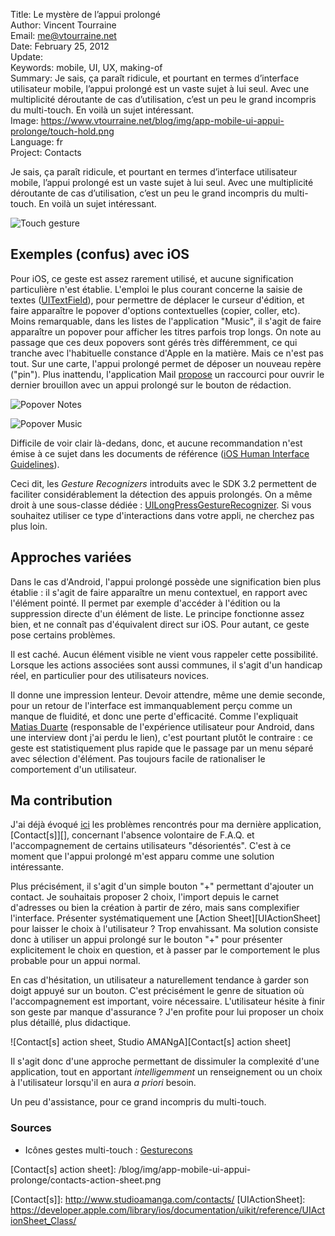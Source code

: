 Title:    Le mystère de l’appui prolongé  
Author:   Vincent Tourraine  
Email:    me@vtourraine.net  
Date:     February 25, 2012  
Update:   
Keywords: mobile, UI, UX, making-of  
Summary:  Je sais, ça paraît ridicule, et pourtant en termes d’interface utilisateur mobile, l’appui prolongé est un vaste sujet à lui seul. Avec une multiplicité déroutante de cas d’utilisation, c’est un peu le grand incompris du multi-touch. En voilà un sujet intéressant.  
Image:    https://www.vtourraine.net/blog/img/app-mobile-ui-appui-prolonge/touch-hold.png  
Language: fr  
Project:  Contacts  

Je sais, ça paraît ridicule, et pourtant en termes d’interface utilisateur mobile, l’appui prolongé est un vaste sujet à lui seul. Avec une multiplicité déroutante de cas d’utilisation, c’est un peu le grand incompris du multi-touch. En voilà un sujet intéressant.

![Touch gesture][Touch gesture]


## Exemples (confus) avec iOS

Pour iOS, ce geste est assez rarement utilisé, et aucune signification particulière n'est établie. L'emploi le plus courant concerne la saisie de textes ([UITextField][]), pour permettre de déplacer le curseur d'édition, et faire apparaître le popover d'options contextuelles (copier, coller, etc). Moins remarquable, dans les listes de l'application "Music", il s'agit de faire apparaître un popover pour afficher les titres parfois trop longs. On note au passage que ces deux popovers sont gérés très différemment, ce qui tranche avec l'habituelle constance d'Apple en la matière. Mais ce n'est pas tout. Sur une carte, l'appui prolongé permet de déposer un nouveau repère ("pin"). Plus inattendu, l'application Mail [propose][Mail drafts] un raccourci pour ouvrir le dernier brouillon avec un appui prolongé sur le bouton de rédaction.

![Popover Notes][Popover Notes]

![Popover Music][Popover Music]

Difficile de voir clair là-dedans, donc, et aucune recommandation n'est émise à ce sujet dans les documents de référence ([iOS Human Interface Guidelines][Mobile HIG]).

Ceci dit, les *Gesture Recognizers* introduits avec le SDK 3.2 permettent de faciliter considérablement la détection des appuis prolongés. On a même droit à une sous-classe dédiée : [UILongPressGestureRecognizer][]. Si vous souhaitez utiliser ce type d'interactions dans votre appli, ne cherchez pas plus loin.


## Approches variées

Dans le cas d'Android, l'appui prolongé possède une signification bien plus établie : il s'agit de faire apparaître un menu contextuel, en rapport avec l'élément pointé. Il permet par exemple d'accéder à l'édition ou la suppression directe d'un élément de liste. Le principe fonctionne assez bien, et ne connaît pas d'équivalent direct sur iOS. Pour autant, ce geste pose certains problèmes.

Il est caché. Aucun élément visible ne vient vous rappeler cette possibilité. Lorsque les actions associées sont aussi communes, il s'agit d'un handicap réel, en particulier pour des utilisateurs novices.

Il donne une impression lenteur. Devoir attendre, même une demie seconde, pour un retour de l'interface est immanquablement perçu comme un manque de fluidité, et donc une perte d'efficacité. Comme l'expliquait [Matias Duarte][Duarte] (responsable de l'expérience utilisateur pour Android, dans une interview dont j'ai perdu le lien), c'est pourtant plutôt le contraire : ce geste est statistiquement plus rapide que le passage par un menu séparé avec sélection d'élément. Pas toujours facile de rationaliser le comportement d'un utilisateur.


## Ma contribution

J'ai déjà évoqué [ici][Blog guide utilisation] les problèmes rencontrés pour ma dernière application, [Contact[s]][], concernant l'absence volontaire de F.A.Q. et l'accompagnement de certains utilisateurs "désorientés". C'est à ce moment que l'appui prolongé m'est apparu comme une solution intéressante.

Plus précisément, il s'agit d'un simple bouton "+" permettant d'ajouter un contact. Je souhaitais proposer 2 choix, l'import depuis le carnet d'adresses ou bien la création à partir de zéro, mais sans complexifier l'interface. Présenter systématiquement une [Action Sheet][UIActionSheet] pour laisser le choix à l'utilisateur ? Trop envahissant. Ma solution consiste donc à utiliser un appui prolongé sur le bouton "+" pour présenter explicitement le choix en question, et à passer par le comportement le plus probable pour un appui normal.

En cas d'hésitation, un utilisateur a naturellement tendance à garder son doigt appuyé sur un bouton. C'est précisément le genre de situation où l'accompagnement est important, voire nécessaire. L'utilisateur hésite à finir son geste par manque d'assurance ? J'en profite pour lui proposer un choix plus détaillé, plus didactique.

![Contact[s] action sheet, Studio AMANgA][Contact[s] action sheet]

Il s'agit donc d'une approche permettant de dissimuler la complexité d'une application, tout en apportant *intelligemment* un renseignement ou un choix à l'utilisateur lorsqu'il en aura *a priori* besoin. 

Un peu d'assistance, pour ce grand incompris du multi-touch.


### Sources

- Icônes gestes multi-touch : [Gesturecons](http://gesturecons.com/)


[Touch gesture]: /blog/img/app-mobile-ui-appui-prolonge/touch-hold.png
[Popover Notes]: /blog/img/app-mobile-ui-appui-prolonge/notes-popover.jpg
[Popover Music]: /blog/img/app-mobile-ui-appui-prolonge/music-popover.jpg
[Contact[s] action sheet]: /blog/img/app-mobile-ui-appui-prolonge/contacts-action-sheet.png

[UITextField]: 									https://developer.apple.com/library/ios/documentation/uikit/reference/UITextField_Class/
[Mail drafts]: 									http://gizmodo.com/5887459/how-to-quickly-open-saved-email-drafts-in-ios
[Mobile HIG]: 									https://developer.apple.com/library/ios/#documentation/UserExperience/Conceptual/MobileHIG/Introduction/Introduction.html
[UILongPressGestureRecognizer]: https://developer.apple.com/library/ios/#DOCUMENTATION/UIKit/Reference/UILongPressGestureRecognizer_Class/Reference/Reference.html
[Duarte]: 										  https://plus.google.com/114892667463719782631
[Blog guide utilisation]: 			/blog/app-mobile-guide-utilisation
[Contact[s]]: 									http://www.studioamanga.com/contacts/
[UIActionSheet]: 								https://developer.apple.com/library/ios/documentation/uikit/reference/UIActionSheet_Class/
